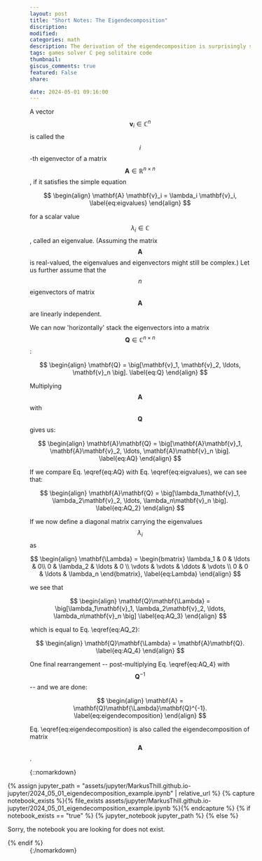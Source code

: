 ```yaml
---
layout: post
title: "Short Notes: The Eigendecomposition"
discription: 
modified:
categories: math
description: The derivation of the eigendecomposition is surprisingly simple.
tags: games solver C peg solitaire code
thumbnail: 
giscus_comments: true
featured: False
share:

date: 2024-05-01 09:16:00
---
```


A vector $$\mathbf{v}_i \in \mathbb{C}^{n}$$ is called the $$i$$-th eigenvector of a matrix $$\mathbf{A} \in \mathbb{R}^{n \times n}$$, if it satisfies the simple equation 

$$
\begin{align}
    \mathbf{A} \mathbf{v}_i = \lambda_i \mathbf{v}_i,  \label{eq:eigvalues}
\end{align}
$$

for a scalar value $$\lambda_i \in \mathbb{C}$$, called an eigenvalue. (Assuming the matrix $$\mathbf{A}$$ is real-valued, the eigenvalues and eigenvectors might still be complex.)
Let us further assume that the $$n$$ eigenvectors of matrix $$\mathbf{A}$$ are linearly independent.

We can now 'horizontally' stack the eigenvectors into a matrix $$\mathbf{Q} \in \mathbb{C}^{n \times n}$$:

$$
\begin{align}
    \mathbf{Q} = \big[\mathbf{v}_1, \mathbf{v}_2, \ldots, \mathbf{v}_n \big].  \label{eq:Q}
\end{align}
$$

Multiplying $$\mathbf{A}$$ with $$\mathbf{Q}$$ gives us:

$$
\begin{align}
    \mathbf{A}\mathbf{Q} = \big[\mathbf{A}\mathbf{v}_1, \mathbf{A}\mathbf{v}_2, \ldots, \mathbf{A}\mathbf{v}_n \big].  \label{eq:AQ}
\end{align}
$$

If we compare Eq. \eqref{eq:AQ} with Eq. \eqref{eq:eigvalues}, we can see that:

$$
\begin{align}
    \mathbf{A}\mathbf{Q} = \big[\lambda_1\mathbf{v}_1, \lambda_2\mathbf{v}_2, \ldots, \lambda_n\mathbf{v}_n \big].  \label{eq:AQ_2}
\end{align}
$$

If we now define a diagonal matrix carrying the eigenvalues $$\lambda_i$$ as

$$
\begin{align}
    \mathbf{\Lambda} = 
        \begin{bmatrix}
            \lambda_1 & 0 & \ldots & 0\\
            0 & \lambda_2 & \ldots & 0 \\
            \vdots & \vdots & \ddots & \vdots \\
            0 & 0 & \ldots & \lambda_n
        \end{bmatrix}, \label{eq:Lambda}
\end{align}
$$

we see that

$$
\begin{align}
    \mathbf{Q}\mathbf{\Lambda} = \big[\lambda_1\mathbf{v}_1, \lambda_2\mathbf{v}_2, \ldots, \lambda_n\mathbf{v}_n \big]  \label{eq:AQ_3}
\end{align}
$$

which is equal to Eq. \eqref{eq:AQ_2}:

$$
\begin{align}
    \mathbf{Q}\mathbf{\Lambda} = \mathbf{A}\mathbf{Q}.  \label{eq:AQ_4}
\end{align}
$$

One final rearrangement -- post-multiplying Eq. \eqref{eq:AQ_4} with $$\mathbf{Q}^{-1}$$ -- and we are done:

$$
\begin{align}
    \mathbf{A} = \mathbf{Q}\mathbf{\Lambda}\mathbf{Q}^{-1}.  \label{eq:eigendecomposition}
\end{align}
$$

Eq. \eqref{eq:eigendecomposition} is also called the eigendecomposition of matrix $$\mathbf{A}$$.


<!--- Move to CSS  --->
<style>
  .jupyter-child-ext {
  width: 112%;
  position: relative;
  left: calc(-10%);
}
</style>

{::nomarkdown}
<div class="jupyter-child-ext">
{% assign jupyter_path = "assets/jupyter/MarkusThill.github.io-jupyter/2024_05_01_eigendecomposition_example.ipynb" | relative_url %}
{% capture notebook_exists %}{% file_exists assets/jupyter/MarkusThill.github.io-jupyter/2024_05_01_eigendecomposition_example.ipynb %}{% endcapture %}
{% if notebook_exists == "true" %}
{% jupyter_notebook jupyter_path %}
{% else %}

<p>Sorry, the notebook you are looking for does not exist.</p>
{% endif %}
</div>
{:/nomarkdown}